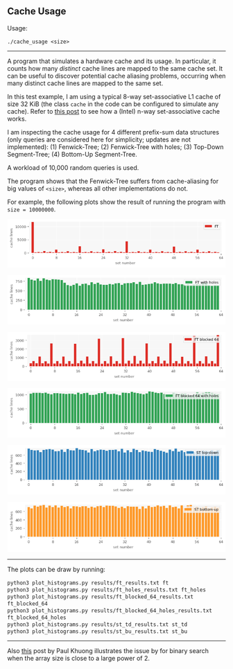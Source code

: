Cache Usage
-----------

Usage:

    ./cache_usage <size>

-------------

A program that simulates a hardware cache and its usage.
In particular, it counts how many *distinct* cache lines
are mapped to the same cache set.
It can be useful to discover potential cache aliasing problems,
occurring when many distinct cache lines are mapped to the same set.

In this test example, I am using a typical 8-way set-associative L1 cache
of size 32 KiB (the class `cache` in the code can be configured to simulate
any cache).
Refer to [this post](https://manybutfinite.com/post/intel-cpu-caches/) to see how a (Intel) n-way set-associative cache works.

I am inspecting the cache usage for 4 different prefix-sum data structures
(only queries are considered here for simplicity; updates are not implemented):
(1) Fenwick-Tree; (2) Fenwick-Tree with holes; (3) Top-Down Segment-Tree;
(4) Bottom-Up Segment-Tree.

A workload of 10,000 random queries is used.

The program shows that the Fenwick-Tree suffers from cache-aliasing for big
values of `<size>`, whereas all other implementations do not.

For example, the following plots show the result of running the program with
`size = 10000000`.

![](results/ft.png)

![](results/ft_holes.png)

![](results/ft_blocked_64.png)

![](results/ft_blocked_64_holes.png)

![](results/st_td.png)

![](results/st_bu.png)

-------------

The plots can be draw by running:

    python3 plot_histograms.py results/ft_results.txt ft
    python3 plot_histograms.py results/ft_holes_results.txt ft_holes
    python3 plot_histograms.py results/ft_blocked_64_results.txt ft_blocked_64
    python3 plot_histograms.py results/ft_blocked_64_holes_results.txt ft_blocked_64_holes
    python3 plot_histograms.py results/st_td_results.txt st_td
    python3 plot_histograms.py results/st_bu_results.txt st_bu


-------------

Also [this](https://pvk.ca/Blog/2012/07/30/binary-search-is-a-pathological-case-for-caches/) post by Paul Khuong illustrates the issue by for
binary search when the array size is close to a large power of 2.
